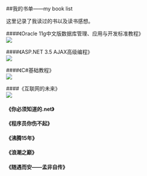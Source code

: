 ##我的书单——my book list

这里记录了我读过的书以及读书感想。

####《Oracle 11g中文版数据库管理、应用与开发标准教程》<br/>
![](http://img5.douban.com/lpic/s22777949.jpg)
<br/>

####《ASP.NET 3.5 AJAX高级编程》<br/>
![](http://img3.douban.com/lpic/s6106662.jpg)
<br/>

####《C#基础教程》<br/>
![](http://img3.douban.com/lpic/s4196243.jpg)
<br/>

####《互联网的未来》<br/>
![](http://img5.douban.com/lpic/s6276899.jpg)
<br/>

#### 《你必须知道的.net》 <br />

#### 《程序员你伤不起》 <br />

#### 《沸腾15年》 <br />

#### 《浪潮之巅》 <br />

#### 《随遇而安——孟非自传》 <br />
